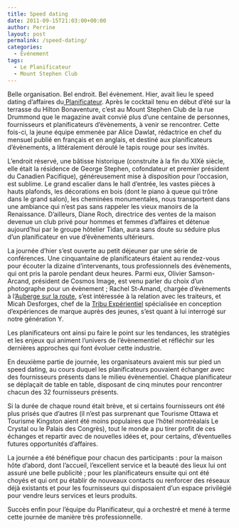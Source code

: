```yaml
---
title: Speed dating
date: 2011-09-15T21:03:00+00:00
author: Perrine
layout: post
permalink: /speed-dating/
categories:
  - Événement
tags:
  - Le Planificateur
  - Mount Stephen Club
---
```

Belle organisation. Bel endroit. Bel évènement. Hier, avait lieu le speed dating d&rsquo;affaires du[ Planificateur](http://www.leplanificateur.ca/). Après le cocktail tenu en début d&rsquo;été sur la terrasse du Hilton Bonaventure, c&rsquo;est au Mount Stephen Club de la rue Drummond que le magazine avait convié plus d&rsquo;une centaine de personnes, fournisseurs et planificateurs d&rsquo;évènements, à venir se rencontrer. Cette fois-ci, la jeune équipe emmenée par Alice Dawlat, rédactrice en chef du mensuel publié en français et en anglais, et destiné aux planificateurs d&rsquo;évènements, a littéralement déroulé le tapis rouge pour ses invités.<!--more-->

L&rsquo;endroit réservé, une bâtisse historique (construite à la fin du XIXè siècle, elle était la résidence de George Stephen, cofondateur et premier président du Canadien Pacifique), généreusement mise à disposition pour l&rsquo;occasion, est sublime. Le grand escalier dans le hall d&rsquo;entrée, les vastes pièces à hauts plafonds, les décorations en bois (dont le piano à queue qui trône dans le grand salon), les cheminées monumentales, nous transportent dans une ambiance qui n&rsquo;est pas sans rappeler les vieux manoirs de la Renaissance. D&rsquo;ailleurs, Diane Roch, directrice des ventes de la maison devenue un club privé pour hommes et femmes d&rsquo;affaires et détenue aujourd&rsquo;hui par le groupe hôtelier Tidan, aura sans doute su séduire plus d&rsquo;un planificateur en vue d&rsquo;évènements ultérieurs.

La journée d&rsquo;hier s&rsquo;est ouverte au petit déjeuner par une série de conférences. Une cinquantaine de planificateurs étaient au rendez-vous pour écouter la dizaine d&rsquo;intervenants, tous professionnels des évènements, qui ont pris la parole pendant deux heures. Parmi eux, Olivier Samson-Arcand, président de Cosmos Image, est venu parler du choix d&rsquo;un photographe pour un évènement ; Rachel St-Amand, chargée d&rsquo;évènements à l&rsquo;<a href="http://www.aubergesurlaroute.com/">Auberge sur la route</a>, s&rsquo;est intéressée à la relation avec les traiteurs, et Micah Desforges, chef de la <a href="http://twitter.com/#!/TRIBU_exp">Tribu Expérientiel</a> spécialisée en conception d&rsquo;expériences de marque auprès des jeunes, s&rsquo;est quant à lui interrogé sur notre génération Y.

Les planificateurs ont ainsi pu faire le point sur les tendances, les stratégies et les enjeux qui animent l&rsquo;univers de l&rsquo;évènementiel et réfléchir sur les dernières approches qui font évoluer cette industrie.

En deuxième partie de journée, les organisateurs avaient mis sur pied un speed dating, au cours duquel les planificateurs pouvaient échanger avec des fournisseurs présents dans le milieu évènementiel. Chaque planificateur se déplaçait de table en table, disposant de cinq minutes pour rencontrer chacun des 32 fournisseurs présents.

Si la durée de chaque round était brève, et si certains fournisseurs ont été plus prisés que d&rsquo;autres (il n&rsquo;est pas surprenant que Tourisme Ottawa et Tourisme Kingston aient été moins populaires que l&rsquo;hôtel montréalais Le Crystal ou le Palais des Congrès), tout le monde a pu tirer profit de ces échanges et repartir avec de nouvelles idées et, pour certains, d&rsquo;éventuelles futures opportunités d&rsquo;affaires.

La journée a été bénéfique pour chacun des participants : pour la maison hôte d&rsquo;abord, dont l&rsquo;accueil, l&rsquo;excellent service et la beauté des lieux lui ont assuré une belle publicité ; pour les planificateurs ensuite qui ont été choyés et qui ont pu établir de nouveaux contacts ou renforcer des réseaux déjà existants et pour les fournisseurs qui disposaient d&rsquo;un espace privilégié pour vendre leurs services et leurs produits.

Succès enfin pour l&rsquo;équipe du Planificateur, qui a orchestré et mené à terme cette journée de manière très professionnelle.
